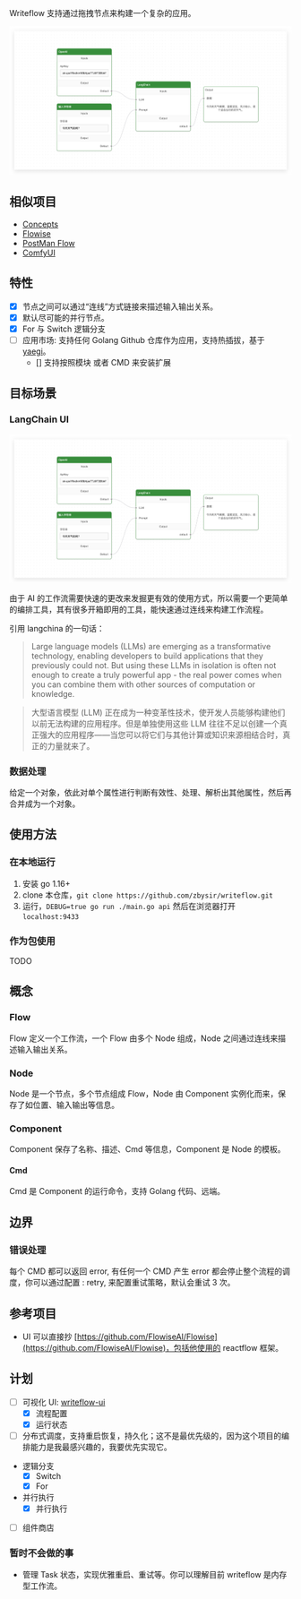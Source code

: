 Writeflow 支持通过拖拽节点来构建一个复杂的应用。

![img.png](doc/simple.png)

## 相似项目
- [Concepts](https://conductor.netflix.com/devguide/concepts/index.html)
- [Flowise](https://github.com/FlowiseAI/Flowise)
- [PostMan Flow](https://learning.postman.com/docs/postman-flows/gs/flows-overview/)
- [ComfyUI](https://github.com/comfyanonymous/ComfyUI)

## 特性

- [x] 节点之间可以通过“连线”方式链接来描述输入输出关系。
- [x] 默认尽可能的并行节点。
- [x] For 与 Switch 逻辑分支
- [ ] 应用市场: 支持任何 Golang Github 仓库作为应用，支持热插拔，基于 [yaegi](https://github.com/traefik/yaegi)。
  - [] 支持按照模块 或者 CMD 来安装扩展

## 目标场景

### LangChain UI
![img.png](doc/simple.png)

由于 AI 的工作流需要快速的更改来发掘更有效的使用方式，所以需要一个更简单的编排工具，其有很多开箱即用的工具，能快速通过连线来构建工作流程。

引用 langchina 的一句话：

> Large language models (LLMs) are emerging as a transformative technology, enabling developers to build applications that they previously could not. But using these LLMs in isolation is often not enough to create a truly powerful app - the real power comes when you can combine them with other sources of computation or knowledge.
>

> 大型语言模型 (LLM) 正在成为一种变革性技术，使开发人员能够构建他们以前无法构建的应用程序。但是单独使用这些 LLM 往往不足以创建一个真正强大的应用程序——当您可以将它们与其他计算或知识来源相结合时，真正的力量就来了。
>


### 数据处理
给定一个对象，依此对单个属性进行判断有效性、处理、解析出其他属性，然后再合并成为一个对象。


## 使用方法

### 在本地运行
1. 安装 go 1.16+
2. clone 本仓库，`git clone https://github.com/zbysir/writeflow.git`
3. 运行，`DEBUG=true go run ./main.go api` 然后在浏览器打开 `localhost:9433`

### 作为包使用
TODO

## 概念

### Flow
Flow 定义一个工作流，一个 Flow 由多个 Node 组成，Node 之间通过连线来描述输入输出关系。

### Node
Node 是一个节点，多个节点组成 Flow，Node 由 Component 实例化而来，保存了如位置、输入输出等信息。

### Component
Component 保存了名称、描述、Cmd 等信息，Component 是 Node 的模板。

#### Cmd
Cmd 是 Component 的运行命令，支持 Golang 代码、远端。

## 边界

### 错误处理
每个 CMD 都可以返回 error, 有任何一个 CMD 产生 error 都会停止整个流程的调度，你可以通过配置 : retry, 来配置重试策略，默认会重试 3 次。

## 参考项目

- UI 可以直接抄 [https://github.com/FlowiseAI/Flowise](https://github.com/FlowiseAI/Flowise)，包括他使用的 reactflow 框架。

## 计划
- [ ] 可视化 UI: [writeflow-ui](https://github.com/zbysir/writeflow-ui)
  - [x] 流程配置
  - [x] 运行状态
- [ ] 分布式调度，支持重启恢复，持久化；这不是最优先级的，因为这个项目的编排能力是我最感兴趣的，我要优先实现它。
- 逻辑分支
  - [x] Switch
  - [x] For
- 并行执行
  - [x] 并行执行
- [ ] 组件商店

### 暂时不会做的事
- 管理 Task 状态，实现优雅重启、重试等。你可以理解目前 writeflow 是内存型工作流。

